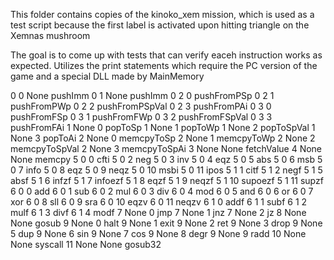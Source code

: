 This folder contains copies of the kinoko_xem mission, which is used as a test script because the first label is activated upon hitting triangle on the Xemnas mushroom

The goal is to come up with tests that can verify eaceh instruction works as expected. Utilizes the print statements which require the PC version of the game and a special DLL made by MainMemory

0	0	None	pushImm
0	1	None	pushImm
0	2	0	pushFromPSp
0	2	1	pushFromPWp
0	2	2	pushFromPSpVal
0	2	3	pushFromPAi
0	3	0	pushFromFSp
0	3	1	pushFromFWp
0	3	2	pushFromFSpVal
0	3	3	pushFromFAi
1	None	0	popToSp
1	None	1	popToWp
1	None	2	popToSpVal
1	None	3	popToAi
2	None	0	memcpyToSp
2	None	1	memcpyToWp
2	None	2	memcpyToSpVal
2	None	3	memcpyToSpAi
3	None	None	fetchValue
4	None	None	memcpy
5	0	0	cfti
5	0	2	neg
5	0	3	inv
5	0	4	eqz
5	0	5	abs
5	0	6	msb
5	0	7	info
5	0	8	eqz
5	0	9	neqz
5	0	10	msbi
5	0	11	ipos
5	1	1	citf
5	1	2	negf
5	1	5	absf
5	1	6	infzf
5	1	7	infoezf
5	1	8	eqzf
5	1	9	neqzf
5	1	10	supoezf
5	1	11	supzf
6	0	0	add
6	0	1	sub
6	0	2	mul
6	0	3	div
6	0	4	mod
6	0	5	and
6	0	6	or
6	0	7	xor
6	0	8	sll
6	0	9	sra
6	0	10	eqzv
6	0	11	neqzv
6	1	0	addf
6	1	1	subf
6	1	2	mulf
6	1	3	divf
6	1	4	modf
7	None	0	jmp
7	None	1	jnz
7	None	2	jz
8	None	None	gosub
9	None	0	halt
9	None	1	exit
9	None	2	ret
9	None	3	drop
9	None	5	dup
9	None	6	sin
9	None	7	cos
9	None	8	degr
9	None	9	radd
10	None	None	syscall
11	None	None	gosub32